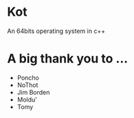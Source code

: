 # Kot
An 64bits operating system in c++

<h1>A big thank you to ... </h1>
<ul>
  <li>Poncho</li>
  <li>NoThot</li>
  <li>Jim Borden</li>
  <li>Moldu'</li>
  <li>Tomy</li>
</ul> 
